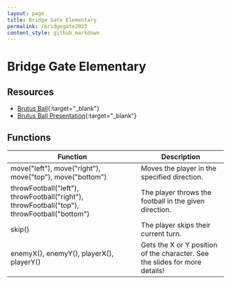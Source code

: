 ```yaml
---
layout: page
title: Bridge Gate Elementary
permalink: /bridgegate2023
content_style: github_markdown
---
```


# Bridge Gate Elementary

## Resources
* [Brutus Ball](https://code4community.github.io/brutus-ball){:target="_blank"}
* [Brutus Ball Presentation](https://docs.google.com/presentation/d/1xblvwOQYTPK9yUaIJUHKIxdhCe1u2CT3bZwiEJnWsfE/edit?usp=sharing){:target="_blank"}


## Functions

| Function | Description |
|-----------|-----------|
| move("left"), move("right"), move("top"), move("bottom") |  Moves the player in the specified direction. |
| throwFootball("left"), throwFootball("right"), throwFootball("top"), throwFootball("bottom") | The player throws the football in the given direction. |
| skip() | The player skips their current turn. |
| enemyX(), enemyY(), playerX(), playerY() | Gets the X or Y position of the character.  See the slides for more details! |

